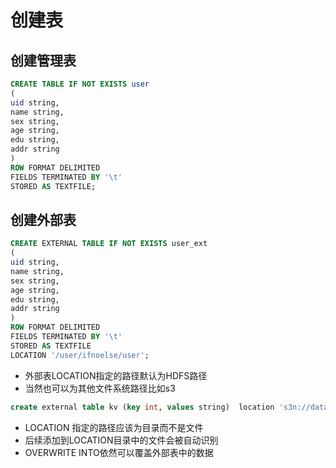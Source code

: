 # 创建表

## 创建管理表
``` sql
CREATE TABLE IF NOT EXISTS user 
( 
uid string, 
name string, 
sex string, 
age string,
edu string,
addr string
) 
ROW FORMAT DELIMITED 
FIELDS TERMINATED BY '\t' 
STORED AS TEXTFILE;
```
## 创建外部表

``` sql
CREATE EXTERNAL TABLE IF NOT EXISTS user_ext
( 
uid string, 
name string, 
sex string, 
age string,
edu string,
addr string
) 
ROW FORMAT DELIMITED 
FIELDS TERMINATED BY '\t' 
STORED AS TEXTFILE
LOCATION '/user/ifnoelse/user';
```

* 外部表LOCATION指定的路径默认为HDFS路径
* 当然也可以为其他文件系统路径比如s3
``` sql
create external table kv (key int, values string)  location 's3n://data.s3ndemo.hive/kv';
```
* LOCATION 指定的路径应该为目录而不是文件
* 后续添加到LOCATION目录中的文件会被自动识别
* OVERWRITE INTO依然可以覆盖外部表中的数据